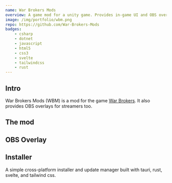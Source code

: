 ```yaml
---
name: War Brokers Mods
overview: A game mod for a unity game. Provides in-game UI and OBS overlays.
image: /img/portfolio/wbm.png
repo: https://github.com/War-Brokers-Mods
badges:
    - csharp
    - dotnet
    - javascript
    - html5
    - css3
    - svelte
    - tailwindcss
    - rust
---
```


## Intro

War Brokers Mods (WBM) is a mod for the game [War Brokers](https://warbrokers.io). It also provides OBS overlays for streamers too.

## The mod

## OBS Overlay

## Installer

A simple cross-platform installer and update manager built with tauri, rust, svelte, and tailwind css.
